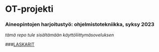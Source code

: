 # OT-projekti
### **Aineopintojen harjoitustyö: ohjelmistotekniikka, syksy 2023**
*tämä repo tule sisältämään käyttöliittymäsoveluksen*

###[LASKARIT](https://github.com/keranenkirill/OT-projekti/tree/main/LASKARIT)

